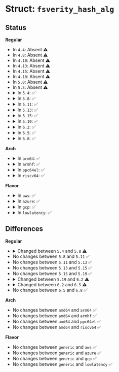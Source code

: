 # Struct: <code>fsverity_hash_alg</code>

## Status
<b>Regular</b>
<ul>
<li>
In <code>4.4</code>: Absent ⚠️
</li>
<li>
In <code>4.8</code>: Absent ⚠️
</li>
<li>
In <code>4.10</code>: Absent ⚠️
</li>
<li>
In <code>4.13</code>: Absent ⚠️
</li>
<li>
In <code>4.15</code>: Absent ⚠️
</li>
<li>
In <code>4.18</code>: Absent ⚠️
</li>
<li>
In <code>5.0</code>: Absent ⚠️
</li>
<li>
In <code>5.3</code>: Absent ⚠️
</li>
<li>
<details>
<summary>In <code>5.4</code>: ✅</summary>

```c
struct fsverity_hash_alg {
    struct crypto_ahash *tfm;
    const char *name;
    unsigned int digest_size;
    unsigned int block_size;
};
```
</details>
</li>
<li>
<details>
<summary>In <code>5.8</code>: ✅</summary>

```c
struct fsverity_hash_alg {
    struct crypto_ahash *tfm;
    const char *name;
    unsigned int digest_size;
    unsigned int block_size;
    mempool_t req_pool;
};
```
</details>
</li>
<li>
<details>
<summary>In <code>5.11</code>: ✅</summary>

```c
struct fsverity_hash_alg {
    struct crypto_ahash *tfm;
    const char *name;
    unsigned int digest_size;
    unsigned int block_size;
    mempool_t req_pool;
};
```
</details>
</li>
<li>
<details>
<summary>In <code>5.13</code>: ✅</summary>

```c
struct fsverity_hash_alg {
    struct crypto_ahash *tfm;
    const char *name;
    unsigned int digest_size;
    unsigned int block_size;
    mempool_t req_pool;
};
```
</details>
</li>
<li>
<details>
<summary>In <code>5.15</code>: ✅</summary>

```c
struct fsverity_hash_alg {
    struct crypto_ahash *tfm;
    const char *name;
    unsigned int digest_size;
    unsigned int block_size;
    mempool_t req_pool;
};
```
</details>
</li>
<li>
<details>
<summary>In <code>5.19</code>: ✅</summary>

```c
struct fsverity_hash_alg {
    struct crypto_ahash *tfm;
    const char *name;
    unsigned int digest_size;
    unsigned int block_size;
    mempool_t req_pool;
};
```
</details>
</li>
<li>
<details>
<summary>In <code>6.2</code>: ✅</summary>

```c
struct fsverity_hash_alg {
    struct crypto_ahash *tfm;
    const char *name;
    unsigned int digest_size;
    unsigned int block_size;
    mempool_t req_pool;
    enum hash_algo algo_id;
};
```
</details>
</li>
<li>
<details>
<summary>In <code>6.5</code>: ✅</summary>

```c
struct fsverity_hash_alg {
    struct crypto_shash *tfm;
    const char *name;
    unsigned int digest_size;
    unsigned int block_size;
    enum hash_algo algo_id;
};
```
</details>
</li>
<li>
<details>
<summary>In <code>6.8</code>: ✅</summary>

```c
struct fsverity_hash_alg {
    struct crypto_shash *tfm;
    const char *name;
    unsigned int digest_size;
    unsigned int block_size;
    enum hash_algo algo_id;
};
```
</details>
</li>
</ul>
<b>Arch</b>
<ul>
<li>
<details>
<summary>In <code>arm64</code>: ✅</summary>

```c
struct fsverity_hash_alg {
    struct crypto_ahash *tfm;
    const char *name;
    unsigned int digest_size;
    unsigned int block_size;
};
```
</details>
</li>
<li>
<details>
<summary>In <code>armhf</code>: ✅</summary>

```c
struct fsverity_hash_alg {
    struct crypto_ahash *tfm;
    const char *name;
    unsigned int digest_size;
    unsigned int block_size;
};
```
</details>
</li>
<li>
<details>
<summary>In <code>ppc64el</code>: ✅</summary>

```c
struct fsverity_hash_alg {
    struct crypto_ahash *tfm;
    const char *name;
    unsigned int digest_size;
    unsigned int block_size;
};
```
</details>
</li>
<li>
<details>
<summary>In <code>riscv64</code>: ✅</summary>

```c
struct fsverity_hash_alg {
    struct crypto_ahash *tfm;
    const char *name;
    unsigned int digest_size;
    unsigned int block_size;
};
```
</details>
</li>
</ul>
<b>Flavor</b>
<ul>
<li>
<details>
<summary>In <code>aws</code>: ✅</summary>

```c
struct fsverity_hash_alg {
    struct crypto_ahash *tfm;
    const char *name;
    unsigned int digest_size;
    unsigned int block_size;
};
```
</details>
</li>
<li>
<details>
<summary>In <code>azure</code>: ✅</summary>

```c
struct fsverity_hash_alg {
    struct crypto_ahash *tfm;
    const char *name;
    unsigned int digest_size;
    unsigned int block_size;
};
```
</details>
</li>
<li>
<details>
<summary>In <code>gcp</code>: ✅</summary>

```c
struct fsverity_hash_alg {
    struct crypto_ahash *tfm;
    const char *name;
    unsigned int digest_size;
    unsigned int block_size;
};
```
</details>
</li>
<li>
<details>
<summary>In <code>lowlatency</code>: ✅</summary>

```c
struct fsverity_hash_alg {
    struct crypto_ahash *tfm;
    const char *name;
    unsigned int digest_size;
    unsigned int block_size;
};
```
</details>
</li>
</ul>

## Differences
<b>Regular</b>
<ul>
<li>
<details>
<summary>Changed between <code>5.4</code> and <code>5.8</code> ⚠️</summary>
<ul>
<li>
<b>Field added. </b>
<code>mempool_t req_pool</code>
</li>
</ul>
</details>
</li>
<li>
No changes between <code>5.8</code> and <code>5.11</code> ✅
</li>
<li>
No changes between <code>5.11</code> and <code>5.13</code> ✅
</li>
<li>
No changes between <code>5.13</code> and <code>5.15</code> ✅
</li>
<li>
No changes between <code>5.15</code> and <code>5.19</code> ✅
</li>
<li>
<details>
<summary>Changed between <code>5.19</code> and <code>6.2</code> ⚠️</summary>
<ul>
<li>
<b>Field added. </b>
<code>enum hash_algo algo_id</code>
</li>
</ul>
</details>
</li>
<li>
<details>
<summary>Changed between <code>6.2</code> and <code>6.5</code> ⚠️</summary>
<ul>
<li>
<b>Field removed. </b>
<code>mempool_t req_pool</code>
</li>
<li>
<b>Field type changed. </b>
<code>struct crypto_ahash *tfm</code> ➡️ <code>struct crypto_shash *tfm</code>
</li>
</ul>
</details>
</li>
<li>
No changes between <code>6.5</code> and <code>6.8</code> ✅
</li>
</ul>
<b>Arch</b>
<ul>
<li>
No changes between <code>amd64</code> and <code>arm64</code> ✅
</li>
<li>
No changes between <code>amd64</code> and <code>armhf</code> ✅
</li>
<li>
No changes between <code>amd64</code> and <code>ppc64el</code> ✅
</li>
<li>
No changes between <code>amd64</code> and <code>riscv64</code> ✅
</li>
</ul>
<b>Flavor</b>
<ul>
<li>
No changes between <code>generic</code> and <code>aws</code> ✅
</li>
<li>
No changes between <code>generic</code> and <code>azure</code> ✅
</li>
<li>
No changes between <code>generic</code> and <code>gcp</code> ✅
</li>
<li>
No changes between <code>generic</code> and <code>lowlatency</code> ✅
</li>
</ul>
